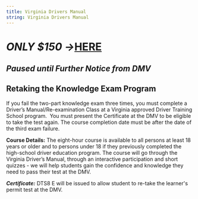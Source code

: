 ```yaml
---
title: Virginia Drivers Manual
string: Virginia Drivers Manual
---
```

# ***O﻿NLY $150 ->*[HERE](https://checkout.square.site/merchant/85BWEQRS81PYA/checkout/VZXUO2BMHOWTO3HVLGBSQLWG)**

## ***Paused until Further Notice from DMV***

## Retaking the Knowledge Exam Program

If you fail the two-part knowledge exam three times, you must complete a Driver’s Manual/Re-examination Class at a Virginia approved Driver Training School program.  You must present the Certificate at the DMV to be eligible to take the test again. The course completion date must be after the date of the third exam failure.

**Course Details:** The eight-hour course is available to all persons at least 18 years or older and to persons under 18 if they previously completed the high-school driver education program. The course will go through the Virginia Driver’s Manual, through an interactive participation and short quizzes - we will help students gain the confidence and knowledge they need to pass their test at the DMV.

***Certificate:*** DTS8 E will be issued to allow student to re-take the learner's permit test at the DMV.